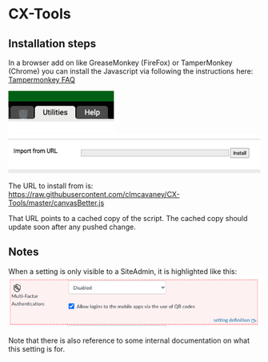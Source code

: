 # CX-Tools

## Installation steps
In a browser add on like GreaseMonkey (FireFox) or TamperMonkey (Chrome) you can install the Javascript via following the instructions here:
[Tampermonkey FAQ](https://www.tampermonkey.net/faq.php?ext=gcal&show=gcal#Q102)


![Tampermonkey Utilities button](assets/TM-utilities.png)
![Tampermonkey Import from URL](assets/TM-install-from-URL.png)

The URL to install from is:
https://raw.githubusercontent.com/clmcavaney/CX-Tools/master/canvasBetter.js

That URL points to a cached copy of the script.  The cached copy should update soon after any pushed change.

## Notes
When a setting is only visible to a SiteAdmin, it is highlighted like this:
![SiteAdmin highlighting example](assets/siteadmin-highlighted-setting-example.png)

Note that there is also reference to some internal documentation on what this setting is for.
